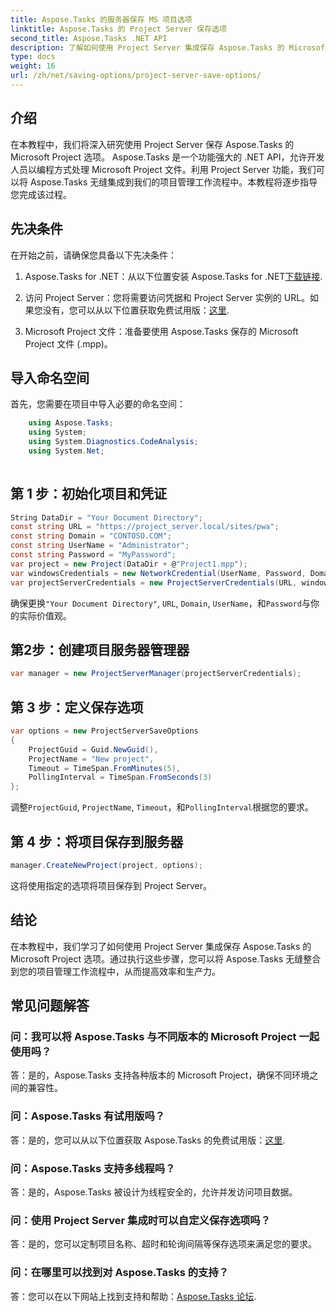 ```yaml
---
title: Aspose.Tasks 的服务器保存 MS 项目选项
linktitle: Aspose.Tasks 的 Project Server 保存选项
second_title: Aspose.Tasks .NET API
description: 了解如何使用 Project Server 集成保存 Aspose.Tasks 的 Microsoft Project 选项。增强您的项目管理工作流程。
type: docs
weight: 16
url: /zh/net/saving-options/project-server-save-options/
---
```

## 介绍
在本教程中，我们将深入研究使用 Project Server 保存 Aspose.Tasks 的 Microsoft Project 选项。 Aspose.Tasks 是一个功能强大的 .NET API，允许开发人员以编程方式处理 Microsoft Project 文件。利用 Project Server 功能，我们可以将 Aspose.Tasks 无缝集成到我们的项目管理工作流程中。本教程将逐步指导您完成该过程。
## 先决条件
在开始之前，请确保您具备以下先决条件：
1.  Aspose.Tasks for .NET：从以下位置安装 Aspose.Tasks for .NET[下载链接](https://releases.aspose.com/tasks/net/).
   
2. 访问 Project Server：您将需要访问凭据和 Project Server 实例的 URL。如果您没有，您可以从以下位置获取免费试用版：[这里](https://releases.aspose.com/).
3. Microsoft Project 文件：准备要使用 Aspose.Tasks 保存的 Microsoft Project 文件 (.mpp)。

## 导入命名空间
首先，您需要在项目中导入必要的命名空间：
```csharp
    using Aspose.Tasks;
    using System;
    using System.Diagnostics.CodeAnalysis;
    using System.Net;
    
```
## 第 1 步：初始化项目和凭证
```csharp
String DataDir = "Your Document Directory";
const string URL = "https://project_server.local/sites/pwa";
const string Domain = "CONTOSO.COM";
const string UserName = "Administrator";
const string Password = "MyPassword";
var project = new Project(DataDir + @"Project1.mpp");
var windowsCredentials = new NetworkCredential(UserName, Password, Domain);
var projectServerCredentials = new ProjectServerCredentials(URL, windowsCredentials);
```
确保更换`"Your Document Directory"`, `URL`, `Domain`, `UserName`，和`Password`与你的实际价值观。
## 第2步：创建项目服务器管理器
```csharp
var manager = new ProjectServerManager(projectServerCredentials);
```
## 第 3 步：定义保存选项
```csharp
var options = new ProjectServerSaveOptions
{
    ProjectGuid = Guid.NewGuid(),
    ProjectName = "New project",
    Timeout = TimeSpan.FromMinutes(5),
    PollingInterval = TimeSpan.FromSeconds(3)
};
```
调整`ProjectGuid`, `ProjectName`, `Timeout`，和`PollingInterval`根据您的要求。
## 第 4 步：将项目保存到服务器
```csharp
manager.CreateNewProject(project, options);
```
这将使用指定的选项将项目保存到 Project Server。

## 结论
在本教程中，我们学习了如何使用 Project Server 集成保存 Aspose.Tasks 的 Microsoft Project 选项。通过执行这些步骤，您可以将 Aspose.Tasks 无缝整合到您的项目管理工作流程中，从而提高效率和生产力。
## 常见问题解答
### 问：我可以将 Aspose.Tasks 与不同版本的 Microsoft Project 一起使用吗？
答：是的，Aspose.Tasks 支持各种版本的 Microsoft Project，确保不同环境之间的兼容性。
### 问：Aspose.Tasks 有试用版吗？
答：是的，您可以从以下位置获取 Aspose.Tasks 的免费试用版：[这里](https://releases.aspose.com/).
### 问：Aspose.Tasks 支持多线程吗？
答：是的，Aspose.Tasks 被设计为线程安全的，允许并发访问项目数据。
### 问：使用 Project Server 集成时可以自定义保存选项吗？
答：是的，您可以定制项目名称、超时和轮询间隔等保存选项来满足您的要求。
### 问：在哪里可以找到对 Aspose.Tasks 的支持？
答：您可以在以下网站上找到支持和帮助：[Aspose.Tasks 论坛](https://forum.aspose.com/c/tasks/15).